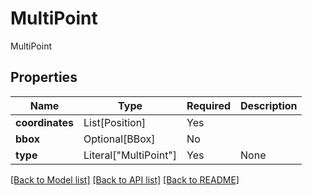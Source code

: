 # MultiPoint

MultiPoint

## Properties
| Name | Type | Required | Description |
| ------------ | ------------- | ------------- | ------------- |
**coordinates** | List[Position] | Yes |  |
**bbox** | Optional[BBox] | No |  |
**type** | Literal["MultiPoint"] | Yes | None |


[[Back to Model list]](../../README.md#documentation-for-models) [[Back to API list]](../../README.md#documentation-for-api-endpoints) [[Back to README]](../../README.md)
